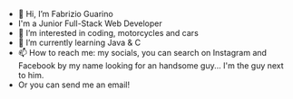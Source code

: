- 👋 Hi, I’m Fabrizio Guarino
- I'm a Junior Full-Stack Web Developer
- 👀 I’m interested in coding, motorcycles and cars
- 🌱 I’m currently learning Java & C
- 📫 How to reach me: my socials, you can search on Instagram and Facebook by my name looking for an handsome guy... I'm the guy next to him.
- Or you can send me an email!
